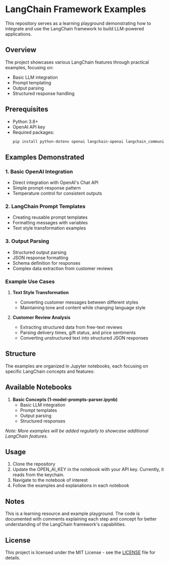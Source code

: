 # LangChain Framework Examples

This repository serves as a learning playground demonstrating how to integrate and use the LangChain framework to build LLM-powered applications.

## Overview

The project showcases various LangChain features through practical examples, focusing on:
- Basic LLM integration
- Prompt templating
- Output parsing
- Structured response handling

## Prerequisites

- Python 3.8+
- OpenAI API key
- Required packages:
  ```bash
  pip install python-dotenv openai langchain-openai langchain_community
  ```

## Examples Demonstrated

### 1. Basic OpenAI Integration
- Direct integration with OpenAI's Chat API
- Simple prompt-response pattern
- Temperature control for consistent outputs

### 2. LangChain Prompt Templates
- Creating reusable prompt templates
- Formatting messages with variables
- Text style transformation examples

### 3. Output Parsing
- Structured output parsing
- JSON response formatting
- Schema definition for responses
- Complex data extraction from customer reviews

### Example Use Cases

1. **Text Style Transformation**
   - Converting customer messages between different styles
   - Maintaining tone and content while changing language style

2. **Customer Review Analysis**
   - Extracting structured data from free-text reviews
   - Parsing delivery times, gift status, and price sentiments
   - Converting unstructured text into structured JSON responses

## Structure

The examples are organized in Jupyter notebooks, each focusing on specific LangChain concepts and features:

## Available Notebooks

1. **Basic Concepts (1-model-prompts-parser.ipynb)**
   - Basic LLM integration
   - Prompt templates
   - Output parsing
   - Structured responses

*Note: More examples will be added regularly to showcase additional LangChain features.*

## Usage

1. Clone the repository
2. Update the OPEN_AI_KEY in the notebook with your API key. Currently, it reads from the keychain.
3. Navigate to the notebook of interest
4. Follow the examples and explanations in each notebook

## Notes

This is a learning resource and example playground. The code is documented with comments explaining each step and concept for better understanding of the LangChain framework's capabilities.

## License

This project is licensed under the MIT License - see the [LICENSE](LICENSE) file for details.